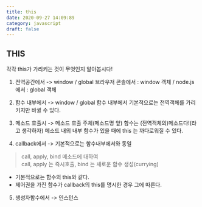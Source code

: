 ```yaml
---
title: this
date: 2020-09-27 14:09:89
category: javascript
draft: false
---
```


## THIS

각각 this가 가리키는 것이 무엇인지 알아봅시다!

1. 전역공간에서 -> window / global
브라우저 콘솔에서 : window 객체 / node.js에서 : global 객체

2. 함수 내부에서 -> window / global
함수 내부에서 기본적으로는 전역객체를 가리키지만 바뀔 수 있다.

3. 메소드 호출시 -> 메소드 호출 주체(메소드명 앞)
함수는 (전역객체의)메소드다!(라고 생각하자)
메소드 내의 내부 함수가 있을 때에 this 는 까다로워질 수 있다.

4. callback에서 -> 기본적으로는 함수내부에서와 동일

> call, apply, bind 메소드에 대하여  
call, apply 는 즉시호출, bind 는 새로운 함수 생성(currying)

- 기본적으로는 함수의 this와 같다.
- 제어권을 가진 함수가 callback의 this를 명시한 경우 그에 따른다.

5. 생성자함수에서 -> 인스턴스
